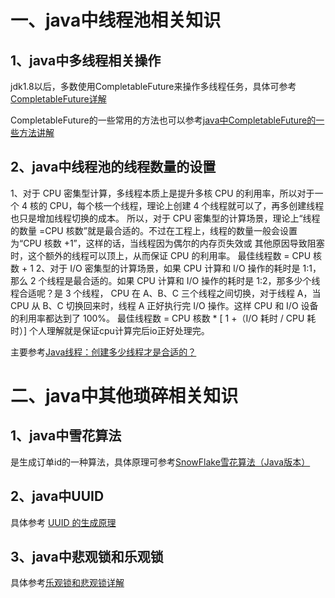 # 一、java中线程池相关知识
## 1、java中多线程相关操作
  jdk1.8以后，多数使用CompletableFuture来操作多线程任务，具体可参考[CompletableFuture详解](https://juejin.cn/post/7126145088299728933)

  CompletableFuture的一些常用的方法也可以参考[java中CompletableFuture的一些方法讲解](https://blog.csdn.net/weixin_44073836/article/details/123346035)
  
  
## 2、java中线程池的线程数量的设置
1、对于 CPU 密集型计算，多线程本质上是提升多核 CPU 的利用率，所以对于一个 4 核的 CPU，每个核一个线程，理论上创建 4 个线程就可以了，再多创建线程也只是增加线程切换的成本。
所以，对于 CPU 密集型的计算场景，理论上“线程的数量 =CPU 核数”就是最合适的。不过在工程上，线程的数量一般会设置为“CPU 核数 +1”，这样的话，当线程因为偶尔的内存页失效或
其他原因导致阻塞时，这个额外的线程可以顶上，从而保证 CPU 的利用率。
最佳线程数 = CPU 核数 + 1
2、对于 I/O 密集型的计算场景，如果 CPU 计算和 I/O 操作的耗时是 1:1，那么 2 个线程是最合适的。如果 CPU 计算和 I/O 操作的耗时是 1:2，那多少个线程合适呢？是 3 个线程，
CPU 在 A、B、C 三个线程之间切换，对于线程 A，当 CPU 从 B、C 切换回来时，线程 A 正好执行完 I/O 操作。这样 CPU 和 I/O 设备的利用率都达到了 100%。
最佳线程数 = CPU 核数 * [ 1 +（I/O 耗时 / CPU 耗时）]
  个人理解就是保证cpu计算完后io正好处理完。

主要参考[Java线程：创建多少线程才是合适的？](https://blog.csdn.net/ChinaLiaoTian/article/details/128472930)

# 二、java中其他琐碎相关知识
## 1、java中雪花算法
  是生成订单id的一种算法，具体原理可参考[SnowFlake雪花算法（Java版本）](https://blog.csdn.net/weixin_47274607/article/details/126141772)
## 2、java中UUID
  具体参考 [UUID 的生成原理](https://blog.csdn.net/BASK2312/article/details/131125660)

## 3、java中悲观锁和乐观锁
  具体参考[乐观锁和悲观锁详解](https://javaguide.cn/java/concurrent/optimistic-lock-and-pessimistic-lock.html)
  
